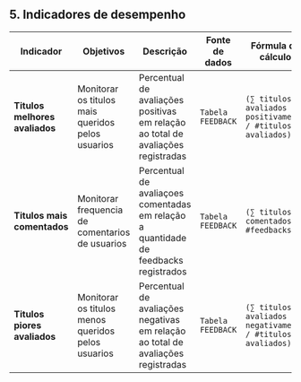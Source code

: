 ## 5. Indicadores de desempenho


| **Indicador**                      | **Objetivos**                                          | **Descrição**                                                                         | **Fonte de dados**     | **Fórmula de cálculo**                                            |
|------------------------------------|--------------------------------------------------------|---------------------------------------------------------------------------------------|------------------------|-------------------------------------------------------------------|
| **Titulos melhores avaliados**     | Monitorar os titulos mais queridos pelos usuarios      | Percentual de avaliações positivas em relação ao total de avaliações registradas      | `Tabela FEEDBACK`      | `(∑ titulos avaliados positivamente / #titulos avaliados)`   |
| **Titulos mais comentados**        | Monitorar frequencia de comentarios de usuarios        | Percentual de avaliaçoes comentadas em relação a quantidade de feedbacks registrados  | `Tabela FEEDBACK`      | `(∑ titulos comentados / #feedbacks)`                             |
| **Titulos piores avaliados**       | Monitorar os titulos menos queridos pelos usuarios     | Percentual de avaliações negativas em relação ao total de avaliações registradas      | `Tabela FEEDBACK`      | `(∑ titulos avaliados negativamente / #titulos avaliados)`   |


